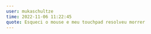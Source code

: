 ```yaml
---
user: mukaschultze
time: 2022-11-06 11:22:45
quote: Esqueci o mouse e meu touchpad resolveu morrer
---
```

